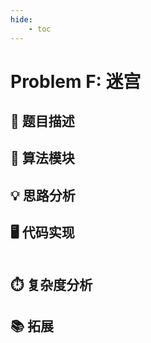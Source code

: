 ```yaml
---
hide:
    - toc 
---
```


# Problem F: 迷宫 

## 📝 题目描述

## 🔑 算法模块


## 💡 思路分析

## 🖥️ 代码实现

```cpp

```

## ⏱️ 复杂度分析

## 📚 拓展

